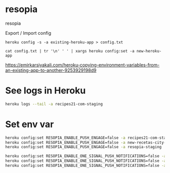 # resopia
resopia

Export / Import config

`heroku config -s -a existing-heroku-app > config.txt`

`cat config.txt | tr '\n' ' ' | xargs heroku config:set -a new-heroku-app`

https://emirkarsiyakali.com/heroku-copying-environment-variables-from-an-existing-app-to-another-9253929198d9

# See logs in Heroku
```bash
heroku logs --tail -a recipes21-com-staging
```

# Set env var
```bash
heroku config:set RESOPIA_ENABLE_PUSH_ENGAGE=false -a recipes21-com-staging
heroku config:set RESOPIA_ENABLE_PUSH_ENGAGE=false -a new-recetas-city-staging
heroku config:set RESOPIA_ENABLE_PUSH_ENGAGE=false -a resopia-staging

heroku config:set RESOPIA_ENABLE_ONE_SIGNAL_PUSH_NOTIFICATIONS=false -a recipes21-com-staging
heroku config:set RESOPIA_ENABLE_ONE_SIGNAL_PUSH_NOTIFICATIONS=false -a new-recetas-city-staging
heroku config:set RESOPIA_ENABLE_ONE_SIGNAL_PUSH_NOTIFICATIONS=false -a resopia-staging
```
